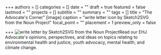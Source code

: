 +++
authors = []
categories = []
date = ""
draft = true
featured = false
lastmod = ""
projects = []
subtitle = ""
summary = ""
tags = []
title = "The Advocate's Corner"
[image]
caption = "write letter icon by Sketch2SVG from the Noun Project"
focal_point = ""
placement = 1
preview_only = false

+++
![](/uploads/the-advocates-corner.png "write letter by Sketch2SVG from the Noun Project")Read our EHJ Advocate's opinions, perspectives, and ideas on topics relating to environmental health and justice, youth advocacy, mental health, and climate change.